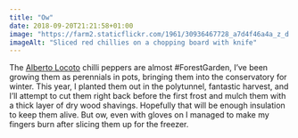 ```yaml
---
title: "Ow"
date: 2018-09-20T21:21:58+01:00
image: "https://farm2.staticflickr.com/1961/30936467728_a7d4f46a4a_z_d.jpg"
imageAlt: "Sliced red chillies on a chopping board with knife"
---
```


The [Alberto Locoto](http://www.realseeds.co.uk/hotpeppers.html) chilli peppers are almost #ForestGarden, I’ve been growing them as perennials in pots, bringing them into the conservatory for winter. This year, I planted them out in the polytunnel, fantastic harvest, and I’ll attempt to cut them right back before the first frost and mulch them with a thick layer of dry wood shavings. Hopefully that will be enough insulation to keep them alive. But ow, even with gloves on I managed to make my fingers burn after slicing them up for the freezer.
